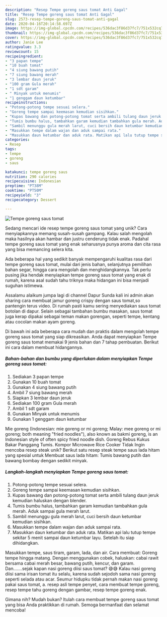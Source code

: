 ```yaml
---
description: "Resep Tempe goreng saus tomat Anti Gagal"
title: "Resep Tempe goreng saus tomat Anti Gagal"
slug: 2573-resep-tempe-goreng-saus-tomat-anti-gagal
date: 2020-04-16T20:14:58.697Z
image: https://img-global.cpcdn.com/recipes/536dac3f86d37fc7/751x532cq70/tempe-goreng-saus-tomat-foto-resep-utama.jpg
thumbnail: https://img-global.cpcdn.com/recipes/536dac3f86d37fc7/751x532cq70/tempe-goreng-saus-tomat-foto-resep-utama.jpg
cover: https://img-global.cpcdn.com/recipes/536dac3f86d37fc7/751x532cq70/tempe-goreng-saus-tomat-foto-resep-utama.jpg
author: Janie Lee
ratingvalue: 3.3
reviewcount: 15
recipeingredient:
- "3 papan tempe"
- "10 buah tomat"
- "4 siung bawang putih"
- "7 siung bawang merah"
- "3 lembar daun jeruk"
- "100 gram Gula merah"
- "1 sdt garam"
- " Minyak untuk menumis"
- "1 genggam daun ketumbar"
recipeinstructions:
- "Potong-potong tempe sesuai selera."
- "Goreng tempe sampai keemasan kemudian sisihkan."
- "Kupas bawang dan potong-potong tomat serta ambili tulang daun jeruk kemudian haluskan dengan blender."
- "Tumis bumbu halus, tambahkan garam kemudian tambahkan gula merah. Aduk sampai gula merah larut."
- "Sambil menunggu gula merah larut, cuci bersih daun ketumbar kemudian sisihkan."
- "Masukkan tempe dalam wajan dan aduk sampai rata."
- "Masukkan daun ketumbar dan aduk rata. Matikan api lalu tutup tempe sekitar 5 menit sampai daun ketumbar layu. Setelah itu siap dihidangkan."
categories:
- Resep
tags:
- tempe
- goreng
- saus

katakunci: tempe goreng saus 
nutrition: 290 calories
recipecuisine: Indonesian
preptime: "PT38M"
cooktime: "PT50M"
recipeyield: "3"
recipecategory: Dessert

---
```



![Tempe goreng saus tomat](https://img-global.cpcdn.com/recipes/536dac3f86d37fc7/751x532cq70/tempe-goreng-saus-tomat-foto-resep-utama.jpg)

Sedang mencari ide resep tempe goreng saus tomat yang unik? Cara menyiapkannya memang susah-susah gampang. Kalau salah mengolah maka hasilnya akan hambar dan justru cenderung tidak enak. Padahal tempe goreng saus tomat yang enak seharusnya punya aroma dan cita rasa yang bisa memancing selera kita.

Ada beberapa hal yang sedikit banyak mempengaruhi kualitas rasa dari tempe goreng saus tomat, mulai dari jenis bahan, selanjutnya pemilihan bahan segar, hingga cara mengolah dan menghidangkannya. Tak perlu pusing jika hendak menyiapkan tempe goreng saus tomat yang enak di rumah, karena asal sudah tahu triknya maka hidangan ini bisa menjadi suguhan istimewa.

Assalamu alaikum jumpa lagi di channel Dapur Sunda kali ini admin akan sharing cara membuat jamur goreng crispy dengan saus tomat,so pantengin terus video. Di rumah pasti kamu sering menyediakan saus tomat botolan di dapur. Selain sebagai tambahan bumbu masakan, saus tomat juga kerap dipakai sebagai teman makan gorengan, seperti tempe, kentang atau cocolan makan ayam goreng.


Di bawah ini ada beberapa cara mudah dan praktis dalam mengolah tempe goreng saus tomat yang siap dikreasikan. Anda dapat menyiapkan Tempe goreng saus tomat memakai 9 jenis bahan dan 7 tahap pembuatan. Berikut ini cara dalam membuat hidangannya.

<!--inarticleads1-->

##### Bahan-bahan dan bumbu yang diperlukan dalam menyiapkan Tempe goreng saus tomat:

1. Sediakan 3 papan tempe
1. Gunakan 10 buah tomat
1. Gunakan 4 siung bawang putih
1. Ambil 7 siung bawang merah
1. Siapkan 3 lembar daun jeruk
1. Sediakan 100 gram Gula merah
1. Ambil 1 sdt garam
1. Gunakan  Minyak untuk menumis
1. Gunakan 1 genggam daun ketumbar


Mie goreng (Indonesian: mie goreng or mi goreng; Malay: mee goreng or mi goreng; both meaning &#34;fried noodles&#34;), also known as bakmi goreng, is an Indonesian style of often spicy fried noodle dish. Goreng Rebus Kukus Bakar Panggang Tumis. Kompor Microwave Rice Cooker Tidak Ingin mencoba resep steak unik? Berikut satu resep steak tempe saus lada hitam yang spesial untuk Membuat saus lada hitam: Tumis bawang putih dan bawang bombay dengan sedikit minyak. 

<!--inarticleads2-->

##### Langkah-langkah menyiapkan Tempe goreng saus tomat:

1. Potong-potong tempe sesuai selera.
1. Goreng tempe sampai keemasan kemudian sisihkan.
1. Kupas bawang dan potong-potong tomat serta ambili tulang daun jeruk kemudian haluskan dengan blender.
1. Tumis bumbu halus, tambahkan garam kemudian tambahkan gula merah. Aduk sampai gula merah larut.
1. Sambil menunggu gula merah larut, cuci bersih daun ketumbar kemudian sisihkan.
1. Masukkan tempe dalam wajan dan aduk sampai rata.
1. Masukkan daun ketumbar dan aduk rata. Matikan api lalu tutup tempe sekitar 5 menit sampai daun ketumbar layu. Setelah itu siap dihidangkan.


Masukkan tempe, saus tiram, garam, lada, dan air. Cara membuat: Goreng tempe hingga matang. Dengan menggunakan cobek, haluskan: cabai rawit bersama cabai merah besar, bawang putih, kencur, dan garam. Dan…….sejak kapan nasi goreng diisi saus tomat? 😅😅 Kalau nasi goreng diisi sama irisan tomat itu selalu, karena sudah sejodoh sama nasi goreng seperti selada atau acar. Seumur hidupku tidak pernah makan nasi goreng pakai saus tomat, a. resep asli tempe penyet, cara membuat tempe goreng, resep tempe tahu goreng dengan gambar, resep tempe goreng enak. 

Gimana nih? Mudah bukan? Itulah cara membuat tempe goreng saus tomat yang bisa Anda praktikkan di rumah. Semoga bermanfaat dan selamat mencoba!
